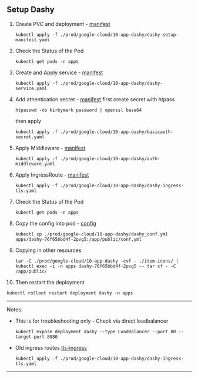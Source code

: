 ## Setup Dashy 

1. Create PVC and deployment - [manifest](../10-app-dashy/dashy-setup-manifest.yaml)
   ```
   kubectl apply -f ./prod/google-cloud/10-app-dashy/dashy-setup-manifest.yaml
   ```

2. Check the Status of the Pod
   ```
   kubectl get pods -n apps
   ```

3. Create and Apply service - [manifest](../10-app-dashy/dashy-service.yaml)
   ```
   kubectl apply -f ./prod/google-cloud/10-app-dashy/dashy-service.yaml
   ```

4. Add athentication secret - [manifest](../10-app-dashy/basicauth-secret.yaml)
   first create secret with htpass
   ```
   htpasswd -nb kirbymark password | openssl base64
   ```
   then apply 
   ```
   kubectl apply -f ./prod/google-cloud/10-app-dashy/basicauth-secret.yaml
   ```

5. Apply Middleware - [manifest](../10-app-dashy/auth-middleware.yaml)
   ```
   kubectl apply -f ./prod/google-cloud/10-app-dashy/auth-middleware.yaml
   ```

6. Apply IngressRoute - [manifest](../10-app-dashy/dashy-ingress-route-tls.yaml)
   ```
   kubectl apply -f ./prod/google-cloud/10-app-dashy/dashy-ingress-tls.yaml
   ```

7. Check the Status of the Pod
   ```
   kubectl get pods -n apps
   ```

8. Copy the config into pod  - [config](../10-app-dashy/dashy_conf.yml) 
   ```
   kubectl cp ./prod/google-cloud/10-app-dashy/dashy_conf.yml apps/dashy-76f65bbd4f-2pvg5:/app/public/conf.yml
   ```

9. Copying in other resources
   ```
   tar -C ./prod/google-cloud/10-app-dashy -cvf - ./item-icons/ | kubectl exec -i -n apps dashy-76f65bbd4f-2pvg5 -- tar xf - -C /app/public/ 
   ```

10. Then restart the deployment
   ```
   kubectl rollout restart deployment dashy -n apps
   ```
   
---
Notes:
- This is for troubleshooting only - Check via direct loadbalancer
   ```
   kubectl expose deployment dashy --type LoadBalancer --port 80 --target-port 8080
   ```

- Old ingress routes
   [tls-ingress](../10-app-dashy/dashy-ingress-tls.yaml)
   ```
   kubectl apply -f ./prod/google-cloud/10-app-dashy/dashy-ingress-tls.yaml
   ```


---

